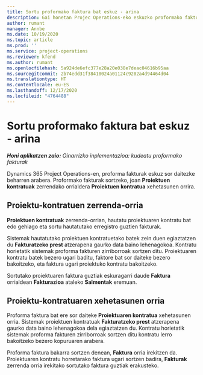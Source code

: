```yaml
---
title: Sortu proformako faktura bat eskuz - arina
description: Gai honetan Projec Operations-eko eskuzko proformako fakturak sortzeari buruzko informazioa eskaintzen du.
author: rumant
manager: Annbe
ms.date: 10/19/2020
ms.topic: article
ms.prod: ''
ms.service: project-operations
ms.reviewer: kfend
ms.author: rumant
ms.openlocfilehash: 5a924de6efc377e28a20e038e7deac04616b95aa
ms.sourcegitcommit: 2b74edd31f38410024a01124c9202a4d94464d04
ms.translationtype: HT
ms.contentlocale: eu-ES
ms.lasthandoff: 12/17/2020
ms.locfileid: "4764488"
---
```

# <a name="create-a-manual-proforma-invoice---lite"></a>Sortu proformako faktura bat eskuz - arina

_**Honi aplikatzen zaio:** Oinarrizko inplementazioa: kudeatu proformako fakturak_

Dynamics 365 Project Operations-en, proforma fakturak eskuz sor daitezke beharren arabera. Proformako fakturak sortzeko, joan **Proiektuen kontratuak** zerrendako orrialdera **Proiektuen kontratua** xehetasunen orrira.

##  <a name="project-contracts-list-page"></a>Proiektu-kontratuen zerrenda-orria

**Proiektuen kontratuak** zerrenda-orrian, hautatu proiektuaren kontratu bat edo gehiago eta sortu hautatutako erregistro guztien fakturak.

Sistemak hautatutako proiektuen kontratuetako batek zein duen egiaztatzen du **Fakturatzeko prest** atzerapena gaurko data baino lehenagokoa. Kontratu horietatik sistemak proforma fakturen zirriborroak sortzen ditu. Proiektuaren kontratu batek bezero ugari baditu, faktore bat sor daiteke bezero bakoitzeko, eta faktura ugari proiektuko kontratu bakoitzeko.

Sortutako proiektuaren faktura guztiak eskuragarri daude **Faktura** orrialdean **Fakturazioa** ataleko **Salmentak** eremuan.

## <a name="project-contract-details-page"></a>Proiektu-kontratuaren xehetasunen orria

Proforma faktura bat ere sor daiteke **Proiektuaren kontratua** xehetasunen orria. Sistemak proiektuen kontratuak **Fakturatzeko prest** atzerapena gaurko data baino lehenagokoa dela egiaztatzen du. Kontratu horietatik sistemak proforma fakturen zirriborroak sortzen ditu kontratu lerro bakoitzeko bezero kopuruaren arabera.

Proforma faktura bakarra sortzen denean, **Faktura** orria irekitzen da. Proiektuaren kontratu horretarako faktura ugari sortzen badira, **Fakturak** zerrenda orria irekitako sortutako faktura guztiak erakusteko.
